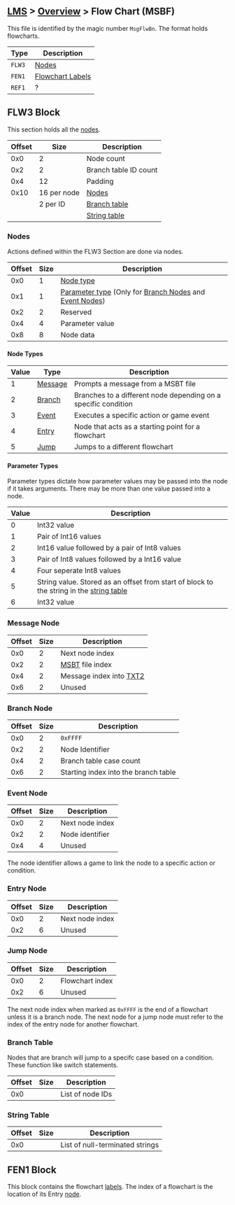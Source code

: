 ## [LMS](../../formats.md#lms) > [Overview](overview.md) > Flow Chart (MSBF)

This file is identified by the magic number `MsgFlwBn`. The format holds flowcharts.

| Type | Description |
| --- | --- |
| `FLW3` | [Nodes](#flw3-block) |
| `FEN1` | [Flowchart Labels](#fen1-block) |
| `REF1` | ? |

## FLW3 Block
This section holds all the [nodes](#nodes).

| Offset | Size | Description |
| --- | --- | --- |
| 0x0 | 2  | Node count |
| 0x2 | 2  | Branch table ID count |
| 0x4 | 12 | Padding |
| 0x10 | 16 per node | [Nodes](#nodes)
| | 2 per ID | [Branch table](#branch-table) |
| | | [String table](#string-table)

### Nodes
Actions defined within the FLW3 Section are done via nodes. 

| Offset | Size | Description |
| --- | --- | --- |
| 0x0 | 1 | [Node type](#node-types) |
| 0x1 | 1|  [Parameter type](#parameter-types) (Only for [Branch Nodes](#branch-node) and [Event Nodes](#event-node))|
| 0x2 | 2 | Reserved |
| 0x4 | 4 | Parameter value |
| 0x8 | 8 | Node data |

#### Node Types
| Value | Type | Description |
| --- | --- | --- |
| 1 | [Message](#message-node) | Prompts a message from a MSBT file |
| 2 | [Branch](#branch-node) | Branches to a different node depending on a specific condition |
| 3 | [Event](#event-node) | Executes a specific action or game event | 
| 4 | [Entry](#entry-node) | Node that acts as a starting point for a flowchart |
| 5 | [Jump](#jump-node) | Jumps  to a different flowchart |

#### Parameter Types
Parameter types dictate how parameter values may be passed into the node if it takes arguments. There may be more than one value passed into a node.

| Value | Description |
| --- | --- |
| 0 | Int32 value |
| 1 | Pair of Int16 values |
| 2 | Int16 value followed by a pair of Int8 values | 
| 3 | Pair of Int8 values followed by a Int16 value |
| 4 | Four seperate Int8 values |
| 5 | String value. Stored as an offset from start of block to the string in the [string table](#string-table) |
| 6 | Int32 value |

### Message Node
| Offset | Size | Description |
| --- | --- | --- |
| 0x0 | 2 | Next node index |
| 0x2 | 2 | [MSBT](msbt.md) file index |
| 0x4 | 2 | Message index into [TXT2](msbt.md#txt2-block) |
| 0x6 | 2 | Unused |

### Branch Node 
| Offset | Size | Description |
| --- | --- | --- |
| 0x0 | 2 | `0xFFFF`|
| 0x2 | 2 | Node Identifier |
| 0x4 | 2 | Branch table case count |
| 0x6 | 2 | Starting index into the branch table |

### Event Node
| Offset | Size | Description |
| --- | --- | --- |
| 0x0 | 2 | Next node index |
| 0x2 | 2 | Node identifier |
| 0x4 | 4 | Unused |

The node identifier allows a game to link the node to a specific action or condition. 

### Entry Node
| Offset | Size | Description |
| --- | --- | --- |
| 0x0 | 2 | Next node index |
| 0x2 | 6 | Unused |

### Jump Node
| Offset | Size | Description |
| --- | --- | --- |
| 0x0 | 2 | Flowchart index |
| 0x2 | 6 | Unused |

The next node index when marked as `0xFFFF` is the end of a flowchart unless it is a branch node. The next node for a jump node must refer to the index of the entry node for another flowchart.

### Branch Table
Nodes that are branch will jump to a specifc case based on a condition. These function like switch statements.

| Offset | Size | Description |
| --- | --- | --- |
| 0x0 || List of node IDs |

### String Table 
| Offset | Size | Description |
| --- | --- | --- |
| 0x0 || List of null-terminated strings | 

## FEN1 Block
This block contains the flowchart [labels](overview.md#hash-tables). The index of a flowchart is the location of its Entry [node](#nodes).
